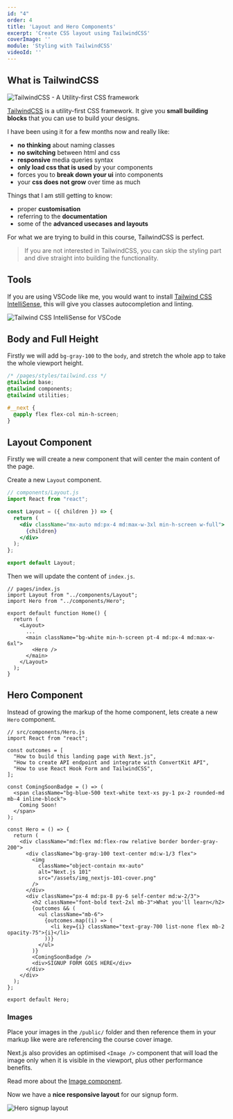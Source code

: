 ```yaml
---
id: "4"
order: 4
title: 'Layout and Hero Components'
excerpt: 'Create CSS layout using TailwindCSS'
coverImage: ''
module: 'Styling with TailwindCSS'
videoId: ''
---
```


## What is TailwindCSS

![TailwindCSS - A Utility-first CSS framework](/assets/course/styling/img_tailwind-css.png)

[TailwindCSS](https://tailwindcss.com/) is a utility-first CSS framework. It give you **small building blocks** that you can use to build your designs.

I have been using it for a few months now and really like:

- **no thinking** about naming classes
- **no switching** between html and css
- **responsive** media queries syntax
- **only load css that is used** by your components
- forces you to **break down your ui** into components
- your **css does not grow** over time as much

Things that I am still getting to know:

- proper **customisation**
- referring to the **documentation**
- some of the **advanced usecases and layouts**

For what we are trying to build in this course, TailwindCSS is perfect.

> If you are not interested in TailwindCSS, you can skip the styling part and dive straight into building the functionality.

## Tools

If you are using VSCode like me, you would want to install [Tailwind CSS IntelliSense](https://marketplace.visualstudio.com/items?itemName=bradlc.vscode-tailwindcss), this will give you classes autocompletion and linting.

![Tailwind CSS IntelliSense for VSCode](/assets/course/styling/img_tailwind-vscode.png)

## Body and Full Height

Firstly we will add `bg-gray-100` to the `body`, and stretch the whole app to take the whole viewport height.

```css
/* /pages/styles/tailwind.css */
@tailwind base;
@tailwind components;
@tailwind utilities;

#__next {
  @apply flex flex-col min-h-screen;
}
```

## Layout Component

Firstly we will create a new component that will center the main content of the page.

Create a new `Layout` component.

```jsx
// components/Layout.js
import React from "react";

const Layout = ({ children }) => {
  return (
    <div className="mx-auto md:px-4 md:max-w-3xl min-h-screen w-full">
      {children}
    </div>
  );
};

export default Layout;
```

Then we will update the content of `index.js`.

```jsx{3,9-11}
// pages/index.js
import Layout from "../components/Layout";
import Hero from "../components/Hero";

export default function Home() {
  return (
    <Layout>
      ...
      <main className="bg-white min-h-screen pt-4 md:px-4 md:max-w-6xl">
        <Hero />
      </main>
    </Layout>
  );
}

```

## Hero Component

Instead of growing the markup of the home component, lets create a new `Hero` component.

```jsx{23}
// src/components/Hero.js
import React from "react";

const outcomes = [
  "How to build this landing page with Next.js",
  "How to create API endpoint and integrate with ConvertKit API",
  "How to use React Hook Form and TailwindCSS",
];

const ComingSoonBadge = () => (
  <span className="bg-blue-500 text-white text-xs py-1 px-2 rounded-md mb-4 inline-block">
    Coming Soon!
  </span>
);

const Hero = () => {
  return (
    <div className="md:flex md:flex-row relative border border-gray-200">
      <div className="bg-gray-100 text-center md:w-1/3 flex">
        <img
          className="object-contain mx-auto"
          alt="Next.js 101"
          src="/assets/img_nextjs-101-cover.png"
        />
      </div>
      <div className="px-4 md:px-8 py-6 self-center md:w-2/3">
        <h2 className="font-bold text-2xl mb-3">What you'll learn</h2>
        {outcomes && (
          <ul className="mb-6">
            {outcomes.map((i) => (
              <li key={i} className="text-gray-700 list-none flex mb-2 opacity-75">{i}</li>
            ))}
          </ul>
        )}
        <ComingSoonBadge />
        <div>SIGNUP FORM GOES HERE</div>
      </div>
    </div>
  );
};

export default Hero;

```

### Images

Place your images in the `/public/` folder and then reference them in your markup like were are referencing the course cover image.

Next.js also provides an optimised `<Image />` component that will load the image only when it is visible in the viewport, plus other performance benefits.

Read more about the [Image component](https://nextjs.org/docs/api-reference/next/image).

Now we have a **nice responsive layout** for our signup form.

![Hero signup layout](/assets/course/styling/img_hero-layout.png)